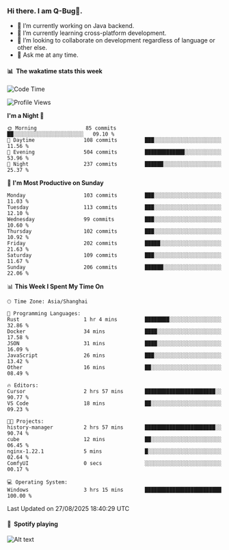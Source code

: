 ### Hi there. I am Q-Bug🐞.

- 🔭 I’m currently working on Java backend.
- 🌱 I’m currently learning cross-platform development.
- 👯 I’m looking to collaborate on development regardless of language or other else.
- 💬 Ask me at any time.

#### 📊 &nbsp;**The wakatime stats this week**  
<!--START_SECTION:waka-->
![Code Time](http://img.shields.io/badge/Code%20Time-351%20hrs%2046%20mins-blue)

![Profile Views](http://img.shields.io/badge/Profile%20Views-0-blue)

**I'm a Night 🦉** 

```text
🌞 Morning                85 commits          ██░░░░░░░░░░░░░░░░░░░░░░░   09.10 % 
🌆 Daytime                108 commits         ███░░░░░░░░░░░░░░░░░░░░░░   11.56 % 
🌃 Evening                504 commits         █████████████░░░░░░░░░░░░   53.96 % 
🌙 Night                  237 commits         ██████░░░░░░░░░░░░░░░░░░░   25.37 % 
```
📅 **I'm Most Productive on Sunday** 

```text
Monday                   103 commits         ███░░░░░░░░░░░░░░░░░░░░░░   11.03 % 
Tuesday                  113 commits         ███░░░░░░░░░░░░░░░░░░░░░░   12.10 % 
Wednesday                99 commits          ███░░░░░░░░░░░░░░░░░░░░░░   10.60 % 
Thursday                 102 commits         ███░░░░░░░░░░░░░░░░░░░░░░   10.92 % 
Friday                   202 commits         █████░░░░░░░░░░░░░░░░░░░░   21.63 % 
Saturday                 109 commits         ███░░░░░░░░░░░░░░░░░░░░░░   11.67 % 
Sunday                   206 commits         ██████░░░░░░░░░░░░░░░░░░░   22.06 % 
```


📊 **This Week I Spent My Time On** 

```text
🕑︎ Time Zone: Asia/Shanghai

💬 Programming Languages: 
Rust                     1 hr 4 mins         ████████░░░░░░░░░░░░░░░░░   32.86 % 
Docker                   34 mins             ████░░░░░░░░░░░░░░░░░░░░░   17.58 % 
JSON                     31 mins             ████░░░░░░░░░░░░░░░░░░░░░   16.09 % 
JavaScript               26 mins             ███░░░░░░░░░░░░░░░░░░░░░░   13.42 % 
Other                    16 mins             ██░░░░░░░░░░░░░░░░░░░░░░░   08.49 % 

🔥 Editors: 
Cursor                   2 hrs 57 mins       ███████████████████████░░   90.77 % 
VS Code                  18 mins             ██░░░░░░░░░░░░░░░░░░░░░░░   09.23 % 

🐱‍💻 Projects: 
history-manager          2 hrs 57 mins       ███████████████████████░░   90.74 % 
cube                     12 mins             ██░░░░░░░░░░░░░░░░░░░░░░░   06.45 % 
nginx-1.22.1             5 mins              █░░░░░░░░░░░░░░░░░░░░░░░░   02.64 % 
ComfyUI                  0 secs              ░░░░░░░░░░░░░░░░░░░░░░░░░   00.17 % 

💻 Operating System: 
Windows                  3 hrs 15 mins       █████████████████████████   100.00 % 
```


 Last Updated on 27/08/2025 18:40:29 UTC
<!--END_SECTION:waka-->

#### 🎵 &nbsp;**Spotify playing**  
![Alt text](https://spotify-recently-played-readme.vercel.app/api?user=e5y1o4x7kdt9kf2blu4wvmb4s&unique={true|1|on|yes})
